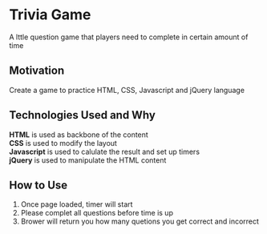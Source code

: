 # Trivia Game
A lttle question game that players need to complete in certain amount of time

## Motivation
Create a game to practice HTML, CSS, Javascript and jQuery language

## Technologies Used and Why
**HTML** is used as backbone of the content  
**CSS** is used to modify the layout  
**Javascript** is used to calulate the result and set up timers  
**jQuery** is used to manipulate the HTML content  

## How to Use
1. Once page loaded, timer will start
2. Please complet all questions before time is up
3. Brower will return you how many quetions you get correct and incorrect
